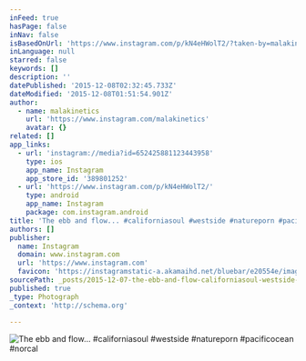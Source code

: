 ```yaml
---
inFeed: true
hasPage: false
inNav: false
isBasedOnUrl: 'https://www.instagram.com/p/kN4eHWolT2/?taken-by=malakinetics'
inLanguage: null
starred: false
keywords: []
description: ''
datePublished: '2015-12-08T02:32:45.733Z'
dateModified: '2015-12-08T01:51:54.901Z'
author:
  - name: malakinetics
    url: 'https://www.instagram.com/malakinetics'
    avatar: {}
related: []
app_links:
  - url: 'instagram://media?id=652425881123443958'
    type: ios
    app_name: Instagram
    app_store_id: '389801252'
  - url: 'https://www.instagram.com/p/kN4eHWolT2/'
    type: android
    app_name: Instagram
    package: com.instagram.android
title: 'The ebb and flow... #californiasoul #westside #natureporn #pacificocean #norcal'
authors: []
publisher:
  name: Instagram
  domain: www.instagram.com
  url: 'https://www.instagram.com'
  favicon: 'https://instagramstatic-a.akamaihd.net/bluebar/e20554e/images/ico/favicon.ico'
sourcePath: _posts/2015-12-07-the-ebb-and-flow-californiasoul-westside-natureporn-p.md
published: true
_type: Photograph
_context: 'http://schema.org'

---
```

![The ebb and flow... #californiasoul #westside #natureporn #pacificocean #norcal](https://s3-us-west-2.amazonaws.com/the-grid-img/p/b7d4cc6fc05f9f42045c02491464e9b58073339b.jpg)